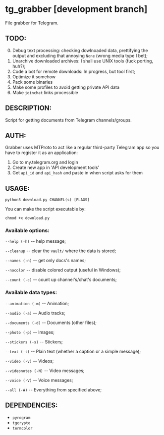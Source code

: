 # tg_grabber \[development branch\]
File grabber for Telegram.

## TODO:
0. Debug text processing: checking dowlnoaded data, prettifying the output and excluding that annoying `None` (wrong media type I bet);
1. Unarchive downloaded archives: I shall use UNIX tools (fuck porting, huh?);
2. Code a bot for remote downloads: In progress, but tool first;
3. Optimize it somehow
4. Pack some binaries
5. Make some profiles to avoid getting private API data
6. Make `joinchat` links processible
 
## DESCRIPTION:
Script for getting documents from Telegram channels/groups.

## AUTH:
Grabber uses MTProto to act like a regular third-party Telegram app so you have to register it as an application:
1. Go to my.telegram.org and login 
2. Create new app in 'API development tools'
3. Get `api_id` and `api_hash` and paste in when script asks for them

## USAGE:
`python3 download.py CHANNEL(s) [FLAGS]`

You can make the script executable by:

`chmod +x download.py`

### Available options:

`--help (-h)` -- help message;

`--cleanup` -- clear the `vault/` where the data is stored;

`--names (-n)` -- get only docs's names;

`--nocolor` -- disable colored output (useful in Windows);

`--count (-c)` -- count up channel's/chat's documents;

### Available data types:
`--animation (-m)` -- Animation;

`--audio (-a)` -- Audio tracks;

`--documents (-d)` -- Documents (other files);

`--photo (-p)` -- Images;

`--stickers (-s)` -- Stickers;

`--text (-t)` -- Plain text (whether a caption or a simple message);

`--video (-v)` -- Videos;

`--videonotes (-N)` -- Video messages;

`--voice (-V)` -- Voice messages;

`--all (-A)` -- Everything from specified above;

## DEPENDENCIES:

* `pyrogram`
* `tgcrypto`
* `termcolor`
